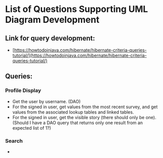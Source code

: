 # List of Questions Supporting UML Diagram Development

## Link for query development:
 * [https://howtodoinjava.com/hibernate/hibernate-criteria-queries-tutorial/](https://howtodoinjava.com/hibernate/hibernate-criteria-queries-tutorial/)

## Queries:

### Profile Display
* Get the user by username. (DAO)
* For the signed in user, get values from the most recent survey, and get values from the associated lookup tables and linked tables.
* For the signed in user, get the visible story (there should only be one). (Should I have a DAO query that returns only one result from an expected list of 1?)

### Search
* 
